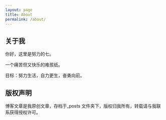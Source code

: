 ```yaml
---
layout: page
title: About
permalink: /about/
---
```


## 关于我
你好，这里是努力的七。

一个痛苦但又快乐的难孩纸。

目标：努力生活，自力更生，奋勇向前。



## 版权声明

博客文章是我原创文章，存档于_posts 文件夹下，版权归我所有，转载请与我联系获得授权许可。
